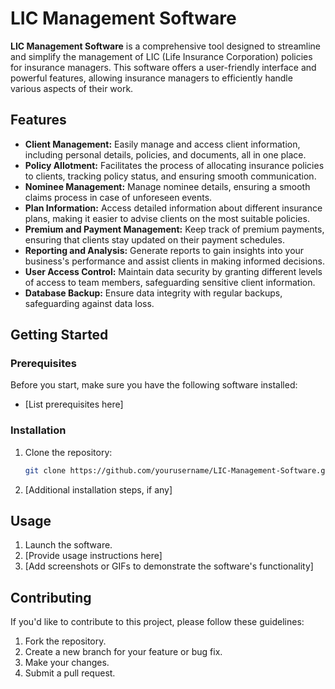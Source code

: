 # LIC Management Software

**LIC Management Software** is a comprehensive tool designed to streamline and simplify the management of LIC (Life Insurance Corporation) policies for insurance managers. This software offers a user-friendly interface and powerful features, allowing insurance managers to efficiently handle various aspects of their work.

## Features

- **Client Management:** Easily manage and access client information, including personal details, policies, and documents, all in one place.
- **Policy Allotment:** Facilitates the process of allocating insurance policies to clients, tracking policy status, and ensuring smooth communication.
- **Nominee Management:** Manage nominee details, ensuring a smooth claims process in case of unforeseen events.
- **Plan Information:** Access detailed information about different insurance plans, making it easier to advise clients on the most suitable policies.
- **Premium and Payment Management:** Keep track of premium payments, ensuring that clients stay updated on their payment schedules.
- **Reporting and Analysis:** Generate reports to gain insights into your business's performance and assist clients in making informed decisions.
- **User Access Control:** Maintain data security by granting different levels of access to team members, safeguarding sensitive client information.
- **Database Backup:** Ensure data integrity with regular backups, safeguarding against data loss.

## Getting Started

### Prerequisites

Before you start, make sure you have the following software installed:

- [List prerequisites here]

### Installation

1. Clone the repository:
   ```sh
   git clone https://github.com/yourusername/LIC-Management-Software.git
   ```
2. [Additional installation steps, if any]

## Usage

1. Launch the software.
2. [Provide usage instructions here]
3. [Add screenshots or GIFs to demonstrate the software's functionality]

## Contributing

If you'd like to contribute to this project, please follow these guidelines:

1. Fork the repository.
2. Create a new branch for your feature or bug fix.
3. Make your changes.
4. Submit a pull request.
